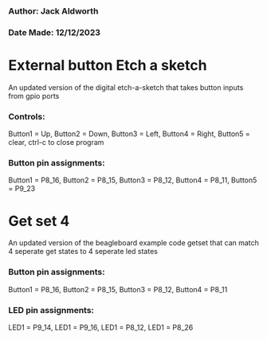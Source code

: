 ### Author: Jack Aldworth
### Date Made: 12/12/2023
# External button Etch a sketch
An updated version of the digital etch-a-sketch that takes button inputs from gpio ports
### Controls:
Button1 = Up, Button2 = Down, Button3 = Left, Button4 = Right, Button5 = clear, ctrl-c to close program
### Button pin assignments:
Button1 = P8_16, Button2 = P8_15, Button3 = P8_12, Button4 = P8_11, Button5 = P9_23

# Get set 4
An updated version of the beagleboard example code getset that can match 4 seperate get states to 4 seperate led states
### Button pin assignments:
Button1 = P8_16, Button2 = P8_15, Button3 = P8_12, Button4 = P8_11
### LED pin assignments:
LED1 = P9_14, LED1 = P9_16, LED1 = P8_12, LED1 = P8_26
